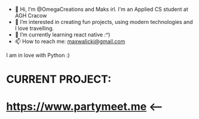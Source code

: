 - 👋 Hi, I’m @OmegaCreations and Maks irl. I'm an Applied CS student at AGH Cracow
- 👀 I’m interested in creating fun projects, using modern technologies and I love travelling.
- 🌱 I’m currently learning react native :^)
- 📫 How to reach me: maxwalicki@gmail.com 

I am in love with Python :)

# CURRENT PROJECT:
# https://www.partymeet.me <--

<!---
OmegaCreations/OmegaCreations is a ✨ special ✨ repository because its `README.md` (this file) appears on your GitHub profile.
You can click the Preview link to take a look at your changes.
--->
